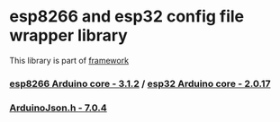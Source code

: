 # esp8266 and esp32 config file wrapper library

This library is part of [framework](https://github.com/serek4/esp-basic-framework)

### [esp8266 Arduino core - 3.1.2](https://github.com/esp8266/Arduino/tree/3.1.2) / [esp32 Arduino core - 2.0.17](https://github.com/espressif/arduino-esp32/tree/2.0.17)

### [ArduinoJson.h - 7.0.4](https://github.com/bblanchon/ArduinoJson/tree/v7.0.4)
